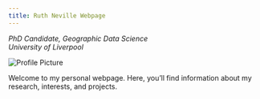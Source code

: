 ```yaml
---
title: Ruth Neville Webpage
---
```


_PhD Candidate, Geographic Data Science_  
_University of Liverpool_

![Profile Picture](profile.jpg)

Welcome to my personal webpage. Here, you’ll find information about my research, interests, and projects.
